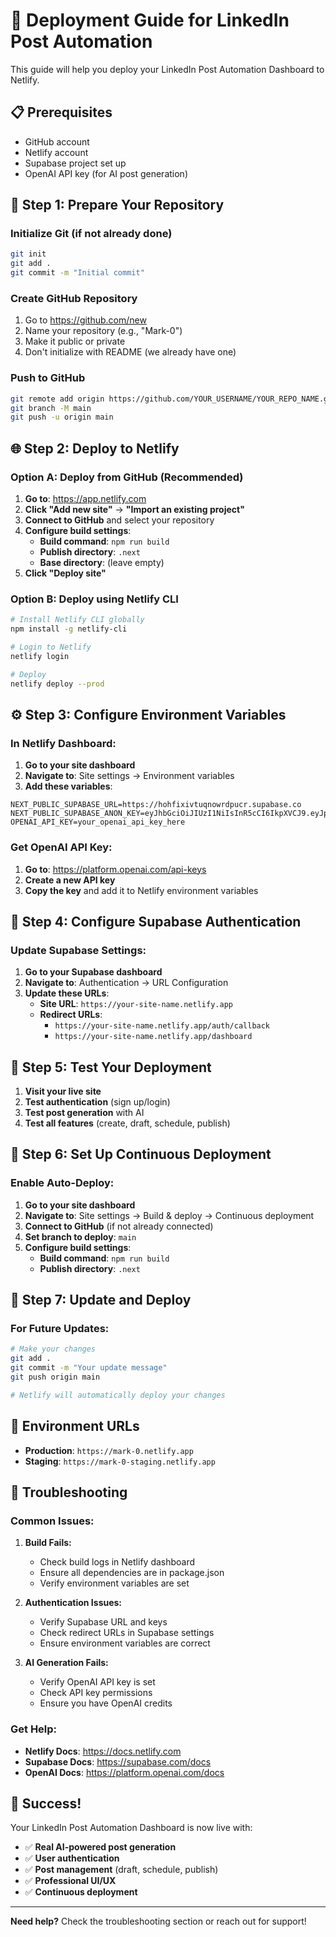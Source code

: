 # 🚀 Deployment Guide for LinkedIn Post Automation

This guide will help you deploy your LinkedIn Post Automation Dashboard to Netlify.

## 📋 **Prerequisites**

- GitHub account
- Netlify account
- Supabase project set up
- OpenAI API key (for AI post generation)

## 🔧 **Step 1: Prepare Your Repository**

### **Initialize Git (if not already done)**
```bash
git init
git add .
git commit -m "Initial commit"
```

### **Create GitHub Repository**
1. Go to https://github.com/new
2. Name your repository (e.g., "Mark-0")
3. Make it public or private
4. Don't initialize with README (we already have one)

### **Push to GitHub**
```bash
git remote add origin https://github.com/YOUR_USERNAME/YOUR_REPO_NAME.git
git branch -M main
git push -u origin main
```

## 🌐 **Step 2: Deploy to Netlify**

### **Option A: Deploy from GitHub (Recommended)**

1. **Go to**: https://app.netlify.com
2. **Click "Add new site"** → **"Import an existing project"**
3. **Connect to GitHub** and select your repository
4. **Configure build settings**:
   - **Build command**: `npm run build`
   - **Publish directory**: `.next`
   - **Base directory**: (leave empty)
5. **Click "Deploy site"**

### **Option B: Deploy using Netlify CLI**

```bash
# Install Netlify CLI globally
npm install -g netlify-cli

# Login to Netlify
netlify login

# Deploy
netlify deploy --prod
```

## ⚙️ **Step 3: Configure Environment Variables**

### **In Netlify Dashboard:**
1. **Go to your site dashboard**
2. **Navigate to**: Site settings → Environment variables
3. **Add these variables**:

```
NEXT_PUBLIC_SUPABASE_URL=https://hohfixivtuqnowrdpucr.supabase.co
NEXT_PUBLIC_SUPABASE_ANON_KEY=eyJhbGciOiJIUzI1NiIsInR5cCI6IkpXVCJ9.eyJpc3MiOiJzdXBhYmFzZSIsInJlZiI6ImhvaGZpeGl2dHVxbm93cmRwdWNyIiwicm9sZSI6ImFub24iLCJpYXQiOjE3NTYyMDQwMzksImV4cCI6MjA3MTc4MDAzOX0.6nD1dmkTw8pwN6jlhhC_2NlXCNESE884VIr9tVJsz1Y
OPENAI_API_KEY=your_openai_api_key_here
```

### **Get OpenAI API Key:**
1. **Go to**: https://platform.openai.com/api-keys
2. **Create a new API key**
3. **Copy the key** and add it to Netlify environment variables

## 🔐 **Step 4: Configure Supabase Authentication**

### **Update Supabase Settings:**
1. **Go to your Supabase dashboard**
2. **Navigate to**: Authentication → URL Configuration
3. **Update these URLs**:
   - **Site URL**: `https://your-site-name.netlify.app`
   - **Redirect URLs**: 
     - `https://your-site-name.netlify.app/auth/callback`
     - `https://your-site-name.netlify.app/dashboard`

## 🧪 **Step 5: Test Your Deployment**

1. **Visit your live site**
2. **Test authentication** (sign up/login)
3. **Test post generation** with AI
4. **Test all features** (create, draft, schedule, publish)

## 🔄 **Step 6: Set Up Continuous Deployment**

### **Enable Auto-Deploy:**
1. **Go to your site dashboard**
2. **Navigate to**: Site settings → Build & deploy → Continuous deployment
3. **Connect to GitHub** (if not already connected)
4. **Set branch to deploy**: `main`
5. **Configure build settings**:
   - **Build command**: `npm run build`
   - **Publish directory**: `.next`

## 🚀 **Step 7: Update and Deploy**

### **For Future Updates:**
```bash
# Make your changes
git add .
git commit -m "Your update message"
git push origin main

# Netlify will automatically deploy your changes
```

## 🎯 **Environment URLs**

- **Production**: `https://mark-0.netlify.app`
- **Staging**: `https://mark-0-staging.netlify.app`

## 🔧 **Troubleshooting**

### **Common Issues:**

1. **Build Fails:**
   - Check build logs in Netlify dashboard
   - Ensure all dependencies are in package.json
   - Verify environment variables are set

2. **Authentication Issues:**
   - Verify Supabase URL and keys
   - Check redirect URLs in Supabase settings
   - Ensure environment variables are correct

3. **AI Generation Fails:**
   - Verify OpenAI API key is set
   - Check API key permissions
   - Ensure you have OpenAI credits

### **Get Help:**
- **Netlify Docs**: https://docs.netlify.com
- **Supabase Docs**: https://supabase.com/docs
- **OpenAI Docs**: https://platform.openai.com/docs

## 🎉 **Success!**

Your LinkedIn Post Automation Dashboard is now live with:
- ✅ **Real AI-powered post generation**
- ✅ **User authentication**
- ✅ **Post management** (draft, schedule, publish)
- ✅ **Professional UI/UX**
- ✅ **Continuous deployment**

---

**Need help?** Check the troubleshooting section or reach out for support!
